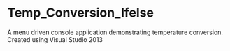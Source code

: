 # Temp_Conversion_Ifelse
A menu driven console application demonstrating temperature conversion.
Created using Visual Studio 2013
